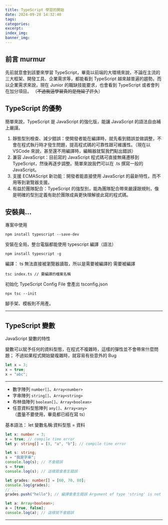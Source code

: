 ```yaml
---
title: TypeScript 學習的開始
date: 2024-09-28 14:32:40
tags:
categories:
excerpt:
index_img:
banner_img:
---
```


## 前言 murmur

先前就意會到該要來學習 TypeScript，畢竟以前端的大環境來說，不論在主流的三大框架、開發工具、企業需求等，都能看到 TypeScript 越來越普遍的趨勢。而以企業需求來說，現在 Junior 的職缺技能要求，也會看到 TypeScript 或者會列在加分項目。
（~~不過我這學習真的是拖延了許久~~）

## TypeScript 的優勢

簡單來說，TypeScript 是 JavaScript 的強化版，能讓 JavaScript 的語法自由補上嚴謹。

1. 靜態型別檢查、減少錯誤：使開發者能在編譯時，就先看到錯誤並做調整，不會在程式執行時才發生問題，提高程式碼的可靠性跟可維護性。（現在以 VSCode 來說，甚至還不用編譯時，編輯器就幫我們點出錯誤）
2. 兼容 JavaScript：目前寫的 JavaScript 程式碼可直接無痛遷移到 TypeScript，然後再逐步調整。簡單來說我們可以在 .ts 撰寫一般的 JavaScript。
3. 支援 ECMAScript 新功能：開發者能直接使用 JavaScript 的最新特性，而不用等到瀏覽器支援。
4. 有益於團隊配合：TypeScript 的強型別，能為團隊配合帶來嚴謹跟規則，像是明確的型別定義有助於團隊成員更快理解彼此寫的程式碼。

## 安裝與...

專案中使用

```
npm install typescript --save-dev
```

安裝在全局，整台電腦都能使用 typescript 編譯（語法）

```
npm install typescript -g
```

編譯：
ts 無法直接被瀏覽器讀取，所以是需要被編譯的
需要被編譯

```
tsc index.ts // 要編譯的檔案名稱
```

初始化 TypeScript Config File
會產出 tsconfig.json

```
npx tsc --init
```

腳手架、模板則不用產。

---

## TypeScript 變數

JavaScript 變數的特性

變數可以賦予任何的資料型態，在程式不複雜時，這樣的彈性並不會帶來什麼問題；
不過如果程式開始變複雜時，就容易有些意外的 Bug

```js
let x = 3;
x = true;
x = "abc";
```

---

- 數字陣列 `number[]`、`Array<number>`
- 字串陣列 `string[]`、`Array<string>`
- 布林值陣列 `boolean[]`、`Array<boolean>`
- 任意資料型態陣列 `any[]`、`Array<any>` （盡量不要使用，畢竟都已經在寫 ts）

基本語法：
let 變數名稱:資料型態 = 資料

```ts
let x: number = 3;
x = true; // compile time error
let y: string[] = [3, "a", "b"]; // compile time error

let s: string;
s = "我是字串";
console.log(s); // 不會錯誤
s = true;
console.log(s); // 這樣就會產生錯誤
```

```ts
let grades: number[] = [60, 70, 80];
console.log(grades);
// ...
grades.push("hello"); // 編譯會產生錯誤 Argument of type 'string' is not assignable to parameter of type 'number'.

let a: Array<boolean>;
a = [true, false];
console.log(a); // 這樣就不會錯誤
```

---
